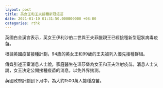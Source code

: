 ```yaml
---
layout: post
title: 英女王和王夫接種新冠疫苗
date: 2021-01-10 01:31:50.000000000 +08:00
categories: rthk
---
```


英國白金漢宮表示，英女王伊利沙伯二世與王夫菲臘親王已經接種新型冠狀病毒疫苗。

根據英國疫苗接種計劃，94歲的英女王和99歲的王夫被列入優先接種群組。

傳媒引述王室消息人士說，家庭醫生在溫莎堡為女王和王夫注射疫苗。消息人士又說，女王決定公開接種疫苗的消息，以免外界揣測。

英國政府計劃到下月中，為大約1500萬人接種疫苗。
